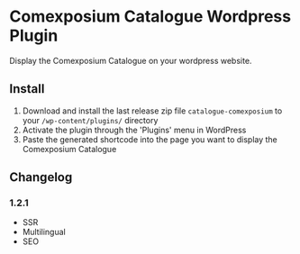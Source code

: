 # Comexposium Catalogue Wordpress Plugin

Display the Comexposium Catalogue on your wordpress website.

## Install

1. Download and install the last release zip file `catalogue-comexposium` to your `/wp-content/plugins/` directory
2. Activate the plugin through the 'Plugins' menu in WordPress
3. Paste the generated shortcode into the page you want to display the Comexposium Catalogue

## Changelog

### 1.2.1

- SSR
- Multilingual
- SEO
